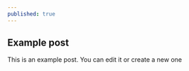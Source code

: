 ```yaml
---
published: true
---
```


## Example post

This is an example post. You can edit it or create a new one
